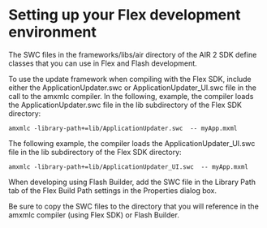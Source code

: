 # Setting up your Flex development environment

The SWC files in the frameworks/libs/air directory of the AIR 2 SDK define
classes that you can use in Flex and Flash development.

To use the update framework when compiling with the Flex SDK, include either the
ApplicationUpdater.swc or ApplicationUpdater_UI.swc file in the call to the
amxmlc compiler. In the following, example, the compiler loads the
ApplicationUpdater.swc file in the lib subdirectory of the Flex SDK directory:

    amxmlc -library-path+=lib/ApplicationUpdater.swc  -- myApp.mxml

The following example, the compiler loads the ApplicationUpdater_UI.swc file in
the lib subdirectory of the Flex SDK directory:

    amxmlc -library-path+=lib/ApplicationUpdater_UI.swc  -- myApp.mxml

When developing using Flash Builder, add the SWC file in the Library Path tab of
the Flex Build Path settings in the Properties dialog box.

Be sure to copy the SWC files to the directory that you will reference in the
amxmlc compiler (using Flex SDK) or Flash Builder.
